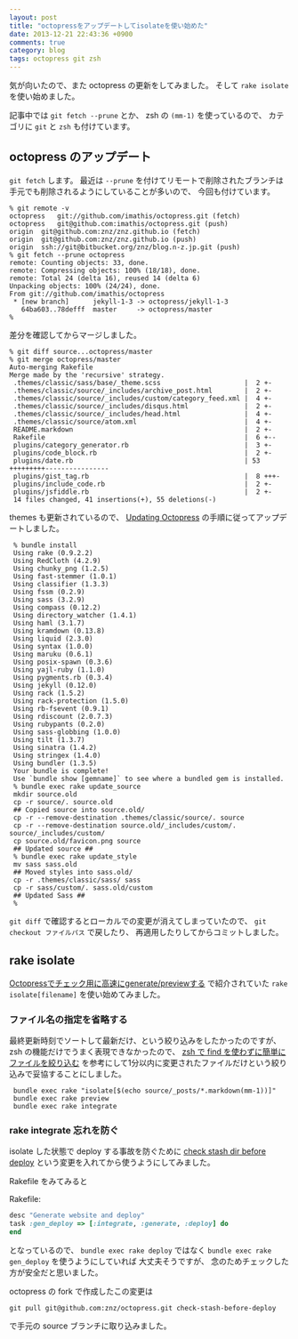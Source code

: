 ```yaml
---
layout: post
title: "octopressをアップデートしてisolateを使い始めた"
date: 2013-12-21 22:43:36 +0900
comments: true
category: blog
tags: octopress git zsh
---
```

気が向いたので、また octopress の更新をしてみました。
そして `rake isolate` を使い始めました。

記事中では `git fetch --prune` とか、
zsh の `(mm-1)` を使っているので、
カテゴリに `git` と `zsh` も付けています。

<!--more-->

## octopress のアップデート

`git fetch` します。
最近は `--prune` を付けてリモートで削除されたブランチは手元でも削除されるようにしていることが多いので、
今回も付けています。

```console
% git remote -v
octopress	git://github.com/imathis/octopress.git (fetch)
octopress	git@github.com:imathis/octopress.git (push)
origin	git@github.com:znz/znz.github.io (fetch)
origin	git@github.com:znz/znz.github.io (push)
origin	ssh://git@bitbucket.org/znz/blog.n-z.jp.git (push)
% git fetch --prune octopress
remote: Counting objects: 33, done.
remote: Compressing objects: 100% (18/18), done.
remote: Total 24 (delta 16), reused 14 (delta 6)
Unpacking objects: 100% (24/24), done.
From git://github.com/imathis/octopress
 * [new branch]      jekyll-1-3 -> octopress/jekyll-1-3
   64ba603..78defff  master     -> octopress/master
%
```

差分を確認してからマージしました。

```console
% git diff source...octopress/master
% git merge octopress/master
Auto-merging Rakefile
Merge made by the 'recursive' strategy.
 .themes/classic/sass/base/_theme.scss                     |  2 +-
 .themes/classic/source/_includes/archive_post.html        |  2 +-
 .themes/classic/source/_includes/custom/category_feed.xml |  4 +-
 .themes/classic/source/_includes/disqus.html              |  2 +-
 .themes/classic/source/_includes/head.html                |  4 +-
 .themes/classic/source/atom.xml                           |  4 +-
 README.markdown                                           |  2 +-
 Rakefile                                                  |  6 +--
 plugins/category_generator.rb                             |  3 +-
 plugins/code_block.rb                                     |  2 +-
 plugins/date.rb                                           | 53 +++++++++----------------
 plugins/gist_tag.rb                                       |  8 +++-
 plugins/include_code.rb                                   |  2 +-
 plugins/jsfiddle.rb                                       |  2 +-
 14 files changed, 41 insertions(+), 55 deletions(-)
```


themes も更新されているので、
[Updating Octopress](http://octopress.org/docs/updating/)
の手順に従ってアップデートしました。

```console
 % bundle install
 Using rake (0.9.2.2)
 Using RedCloth (4.2.9)
 Using chunky_png (1.2.5)
 Using fast-stemmer (1.0.1)
 Using classifier (1.3.3)
 Using fssm (0.2.9)
 Using sass (3.2.9)
 Using compass (0.12.2)
 Using directory_watcher (1.4.1)
 Using haml (3.1.7)
 Using kramdown (0.13.8)
 Using liquid (2.3.0)
 Using syntax (1.0.0)
 Using maruku (0.6.1)
 Using posix-spawn (0.3.6)
 Using yajl-ruby (1.1.0)
 Using pygments.rb (0.3.4)
 Using jekyll (0.12.0)
 Using rack (1.5.2)
 Using rack-protection (1.5.0)
 Using rb-fsevent (0.9.1)
 Using rdiscount (2.0.7.3)
 Using rubypants (0.2.0)
 Using sass-globbing (1.0.0)
 Using tilt (1.3.7)
 Using sinatra (1.4.2)
 Using stringex (1.4.0)
 Using bundler (1.3.5)
 Your bundle is complete!
 Use `bundle show [gemname]` to see where a bundled gem is installed.
 % bundle exec rake update_source
 mkdir source.old
 cp -r source/. source.old
 ## Copied source into source.old/
 cp -r --remove-destination .themes/classic/source/. source
 cp -r --remove-destination source.old/_includes/custom/. source/_includes/custom/
 cp source.old/favicon.png source
 ## Updated source ##
 % bundle exec rake update_style
 mv sass sass.old
 ## Moved styles into sass.old/
 cp -r .themes/classic/sass/ sass
 cp -r sass/custom/. sass.old/custom
 ## Updated Sass ##
 %
```

`git diff` で確認するとローカルでの変更が消えてしまっていたので、
`git checkout ファイルパス` で戻したり、
再適用したりしてからコミットしました。

## rake isolate

[Octopressでチェック用に高速にgenerate/previewする](http://rcmdnk.github.io/blog/2013/10/07/blog-octopress/)
で紹介されていた
`rake isolate[filename]`
を使い始めてみました。

### ファイル名の指定を省略する

最終更新時刻でソートして最新だけ、という絞り込みをしたかったのですが、
zsh の機能だけでうまく表現できなかったので、
[zsh で find を使わずに簡単にファイルを絞り込む](http://qiita.com/mollifier/items/1c4a4930a89aa75e5ced)
を参考にして1分以内に変更されたファイルだけという絞り込みで妥協することにしました。

```console
 bundle exec rake "isolate[$(echo source/_posts/*.markdown(mm-1))]"
 bundle exec rake preview
 bundle exec rake integrate
```

### rake integrate 忘れを防ぐ

isolate した状態で deploy する事故を防ぐために
[check stash dir before deploy](https://github.com/imathis/octopress/pull/1444)
という変更を入れてから使うようにしてみました。

Rakefile をみてみると

<p class="filename">Rakefile:</p>

```ruby
desc "Generate website and deploy"
task :gen_deploy => [:integrate, :generate, :deploy] do
end
```

となっているので、
`bundle exec rake deploy` ではなく
`bundle exec rake gen_deploy` を使うようにしていれば
大丈夫そうですが、
念のためチェックした方が安全だと思いました。

octopress の fork で作成したこの変更は

```console
git pull git@github.com:znz/octopress.git check-stash-before-deploy
```

で手元の source ブランチに取り込みました。
